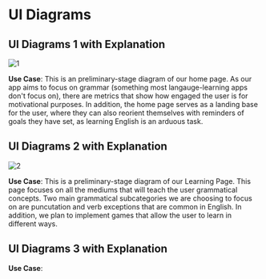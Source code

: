 # UI Diagrams

## UI Diagrams 1 with Explanation
![1](https://github.com/user-attachments/assets/6427064d-ad9d-4cd6-bcca-3bae676b7b81)

**Use Case**: 
This is an preliminary-stage diagram of our home page. As our app aims to focus on grammar (something most langauge-learning apps don't focus on), there are metrics that show how engaged the user is for motivational purposes. In addition, the home page serves as a landing base for the user, where they can also reorient themselves with reminders of goals they have set, as learning English is an arduous task. 


## UI Diagrams 2 with Explanation
![2](https://github.com/user-attachments/assets/97f04630-2941-4d21-a1a8-7848c3785f35)

**Use Case**: 
This is a preliminary-stage diagram of our Learning Page. This page focuses on all the mediums that will teach the user grammatical concepts. Two main grammatical subcategories we are choosing to focus on are puncutation and verb exceptions that are common in English. In addition, we plan to implement games that allow the user to learn in different ways. 


## UI Diagrams 3 with Explanation



**Use Case**:  

